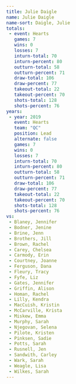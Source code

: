 ```yaml
---
title: Julie Daigle
name: Julie Daigle
name-sort: Daigle, Julie
totals:
 - event: Hearts
   games: 7
   wins: 0
   losses: 7
   inturn-total: 70
   inturn-percent: 80
   outturn-total: 58
   outturn-percent: 71
   draw-total: 106
   draw-percent: 77
   takeout-total: 22
   takeout-percent: 70
   shots-total: 128
   shots-percent: 76
years:
 - year: 2019
   event: Hearts
   team: "QC"
   position: Lead
   alternate: false
   games: 7
   wins: 0
   losses: 7
   inturn-total: 70
   inturn-percent: 80
   outturn-total: 58
   outturn-percent: 71
   draw-total: 106
   draw-percent: 77
   takeout-total: 22
   takeout-percent: 70
   shots-total: 128
   shots-percent: 76
vs:
 - Blaney, Jennifer
 - Bodner, Jenine
 - Brine, Jenn
 - Brothers, Jill
 - Brown, Rachel
 - Carey, Chelsea
 - Carmody, Erin
 - Courtney, Joanne
 - Ferguson, Dana
 - Fleury, Tracy
 - Fyfe, Liz
 - Gates, Jennifer
 - Griffin, Alison
 - Homan, Rachel
 - Lilly, Kendra
 - MacCuish, Kristin
 - McCarville, Krista
 - Miskew, Emma
 - Murphy, Sarah
 - Njegovan, Selena
 - Pilote, Kristen
 - Pinksen, Sadie
 - Potts, Sarah
 - Rusnell, Jen
 - Sandwith, Carley
 - Wark, Sarah
 - Weagle, Lisa
 - Wilkes, Sarah
---
```

